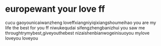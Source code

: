 # europewant your love ff
cucu
gaoyounicaiwanzheng
loveffxiangniyiqixiangshoumeihao
you are my life
the best for you ff
niwukequdai
sifengzhengbanizhui
you saw me throughtrymybest,giveyouthebest
nizaishenbianwogeinisuoyou
mylove
loveyou
loveyou
